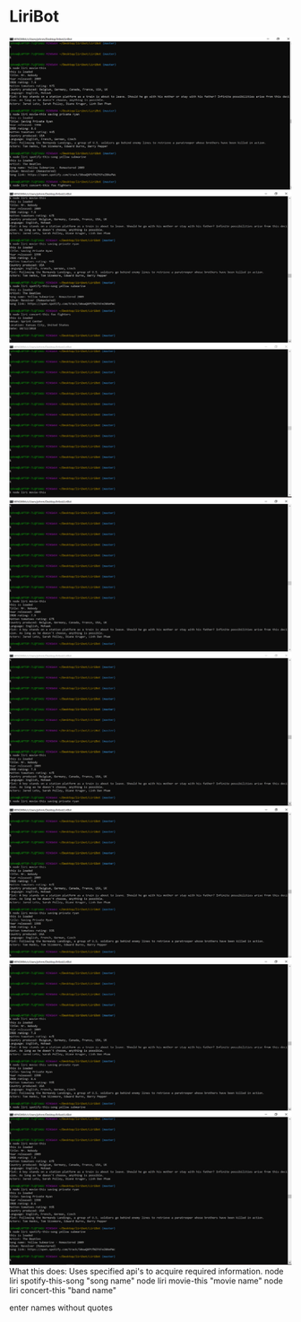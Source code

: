 # LiriBot
![Alt text](images/band1.PNG?raw=true "band Screenshot")
![Alt text](images/band2.PNG?raw=true "band Screenshot")
![Alt text](images/movie1.PNG?raw=true "movie Screenshot")
![Alt text](images/movie2.PNG?raw=true "movie Screenshot")
![Alt text](images/movie3.PNG?raw=true "movie Screenshot")
![Alt text](images/movie4.PNG?raw=true "movie Screenshot")
![Alt text](images/spotify1.PNG?raw=true "spotify Screenshot")
![Alt text](images/spotify2.PNG?raw=true "spotify Screenshot")
What this does:
Uses specified api's to acquire required information.
node liri spotify-this-song "song name" 
node liri movie-this "movie name"
node liri concert-this "band name"

enter names without quotes
